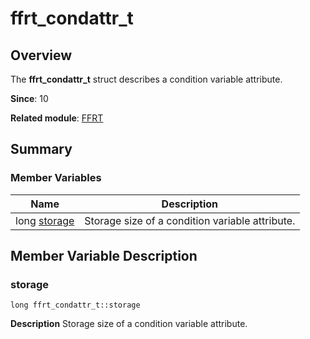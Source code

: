# ffrt_condattr_t


## Overview

The **ffrt_condattr_t** struct describes a condition variable attribute.

**Since**: 10

**Related module**: [FFRT](_f_f_r_t.md)


## Summary


### Member Variables

| Name| Description| 
| -------- | -------- |
| long [storage](#storage) | Storage size of a condition variable attribute. | 


## Member Variable Description


### storage

```
long ffrt_condattr_t::storage
```
**Description**
Storage size of a condition variable attribute.
